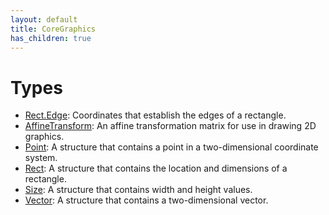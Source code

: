 ```yaml
---
layout: default
title: CoreGraphics
has_children: true
---
```

# Types

  - [Rect.Edge](https://compnerd.github.io/swift-win32/CoreGraphics/Rect_Edge):
    Coordinates that establish the edges of a rectangle.
  - [AffineTransform](https://compnerd.github.io/swift-win32/CoreGraphics/AffineTransform):
    An affine transformation matrix for use in drawing 2D graphics.
  - [Point](https://compnerd.github.io/swift-win32/CoreGraphics/Point):
    A structure that contains a point in a two-dimensional coordinate system.
  - [Rect](https://compnerd.github.io/swift-win32/CoreGraphics/Rect):
    A structure that contains the location and dimensions of a rectangle.
  - [Size](https://compnerd.github.io/swift-win32/CoreGraphics/Size):
    A structure that contains width and height values.
  - [Vector](https://compnerd.github.io/swift-win32/CoreGraphics/Vector):
    A structure that contains a two-dimensional vector.
